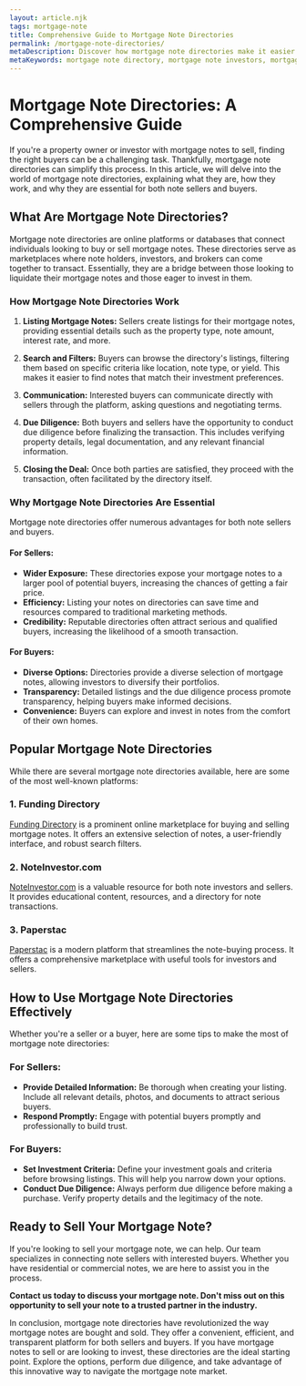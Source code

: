 ```yaml
---
layout: article.njk
tags: mortgage-note
title: Comprehensive Guide to Mortgage Note Directories
permalink: /mortgage-note-directories/
metaDescription: Discover how mortgage note directories make it easier for sellers and buyers to connect. Explore popular directories and gain insights to navigate the mortgage note market effectively.
metaKeywords: mortgage note directory, mortgage note investors, mortgage note marketplace, mortgage note funding, mortgage note for sale
---
```


# Mortgage Note Directories: A Comprehensive Guide

If you're a property owner or investor with mortgage notes to sell, finding the right buyers can be a challenging task. Thankfully, mortgage note directories can simplify this process. In this article, we will delve into the world of mortgage note directories, explaining what they are, how they work, and why they are essential for both note sellers and buyers.

## What Are Mortgage Note Directories?

Mortgage note directories are online platforms or databases that connect individuals looking to buy or sell mortgage notes. These directories serve as marketplaces where note holders, investors, and brokers can come together to transact. Essentially, they are a bridge between those looking to liquidate their mortgage notes and those eager to invest in them.

### How Mortgage Note Directories Work

1. **Listing Mortgage Notes:** Sellers create listings for their mortgage notes, providing essential details such as the property type, note amount, interest rate, and more.

2. **Search and Filters:** Buyers can browse the directory's listings, filtering them based on specific criteria like location, note type, or yield. This makes it easier to find notes that match their investment preferences.

3. **Communication:** Interested buyers can communicate directly with sellers through the platform, asking questions and negotiating terms.

4. **Due Diligence:** Both buyers and sellers have the opportunity to conduct due diligence before finalizing the transaction. This includes verifying property details, legal documentation, and any relevant financial information.

5. **Closing the Deal:** Once both parties are satisfied, they proceed with the transaction, often facilitated by the directory itself.

### Why Mortgage Note Directories Are Essential

Mortgage note directories offer numerous advantages for both note sellers and buyers.

#### For Sellers:

- **Wider Exposure:** These directories expose your mortgage notes to a larger pool of potential buyers, increasing the chances of getting a fair price.
- **Efficiency:** Listing your notes on directories can save time and resources compared to traditional marketing methods.
- **Credibility:** Reputable directories often attract serious and qualified buyers, increasing the likelihood of a smooth transaction.

#### For Buyers:

- **Diverse Options:** Directories provide a diverse selection of mortgage notes, allowing investors to diversify their portfolios.
- **Transparency:** Detailed listings and the due diligence process promote transparency, helping buyers make informed decisions.
- **Convenience:** Buyers can explore and invest in notes from the comfort of their own homes.

## Popular Mortgage Note Directories

While there are several mortgage note directories available, here are some of the most well-known platforms:

### 1. **Funding Directory**

[Funding Directory](https://www.fundingdirectory.com) is a prominent online marketplace for buying and selling mortgage notes. It offers an extensive selection of notes, a user-friendly interface, and robust search filters.

### 2. **NoteInvestor.com**

[NoteInvestor.com](https://noteinvestor.com) is a valuable resource for both note investors and sellers. It provides educational content, resources, and a directory for note transactions.

### 3. **Paperstac**

[Paperstac](https://paperstac.com) is a modern platform that streamlines the note-buying process. It offers a comprehensive marketplace with useful tools for investors and sellers.

## How to Use Mortgage Note Directories Effectively

Whether you're a seller or a buyer, here are some tips to make the most of mortgage note directories:

### For Sellers:

- **Provide Detailed Information:** Be thorough when creating your listing. Include all relevant details, photos, and documents to attract serious buyers.
- **Respond Promptly:** Engage with potential buyers promptly and professionally to build trust.

### For Buyers:

- **Set Investment Criteria:** Define your investment goals and criteria before browsing listings. This will help you narrow down your options.
- **Conduct Due Diligence:** Always perform due diligence before making a purchase. Verify property details and the legitimacy of the note.

## Ready to Sell Your Mortgage Note?

If you're looking to sell your mortgage note, we can help. Our team specializes in connecting note sellers with interested buyers. Whether you have residential or commercial notes, we are here to assist you in the process.

**Contact us today to discuss your mortgage note. Don't miss out on this opportunity to sell your note to a trusted partner in the industry.**

In conclusion, mortgage note directories have revolutionized the way mortgage notes are bought and sold. They offer a convenient, efficient, and transparent platform for both sellers and buyers. If you have mortgage notes to sell or are looking to invest, these directories are the ideal starting point. Explore the options, perform due diligence, and take advantage of this innovative way to navigate the mortgage note market.